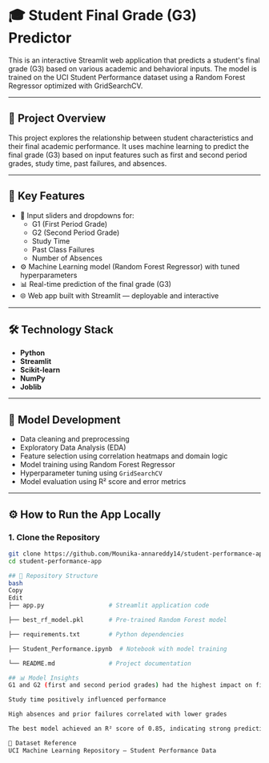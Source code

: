 # 🎓 Student Final Grade (G3) Predictor

This is an interactive Streamlit web application that predicts a student's final grade (G3) based on various academic and behavioral inputs. The model is trained on the UCI Student Performance dataset using a Random Forest Regressor optimized with GridSearchCV.

---

## 📌 Project Overview

This project explores the relationship between student characteristics and their final academic performance. It uses machine learning to predict the final grade (G3) based on input features such as first and second period grades, study time, past failures, and absences.

---

## 🚀 Key Features

- 🔢 Input sliders and dropdowns for:
  - G1 (First Period Grade)
  - G2 (Second Period Grade)
  - Study Time
  - Past Class Failures
  - Number of Absences
- ⚙️ Machine Learning model (Random Forest Regressor) with tuned hyperparameters
- 📊 Real-time prediction of the final grade (G3)
- 🌐 Web app built with Streamlit — deployable and interactive

---

## 🛠 Technology Stack

- **Python**
- **Streamlit**
- **Scikit-learn**
- **NumPy**
- **Joblib**

---

## 🧠 Model Development

- Data cleaning and preprocessing
- Exploratory Data Analysis (EDA)
- Feature selection using correlation heatmaps and domain logic
- Model training using Random Forest Regressor
- Hyperparameter tuning using `GridSearchCV`
- Model evaluation using R² score and error metrics

---

## ⚙️ How to Run the App Locally

### 1. Clone the Repository

```bash
git clone https://github.com/Mounika-annareddy14/student-performance-app.git
cd student-performance-app

## 📂 Repository Structure
bash
Copy
Edit
├── app.py                  # Streamlit application code

├── best_rf_model.pkl       # Pre-trained Random Forest model

├── requirements.txt        # Python dependencies

├── Student_Performance.ipynb  # Notebook with model training

└── README.md               # Project documentation

## 📊 Model Insights
G1 and G2 (first and second period grades) had the highest impact on final grade (G3)

Study time positively influenced performance

High absences and prior failures correlated with lower grades

The best model achieved an R² score of 0.85, indicating strong predictive power

📎 Dataset Reference
UCI Machine Learning Repository – Student Performance Data

